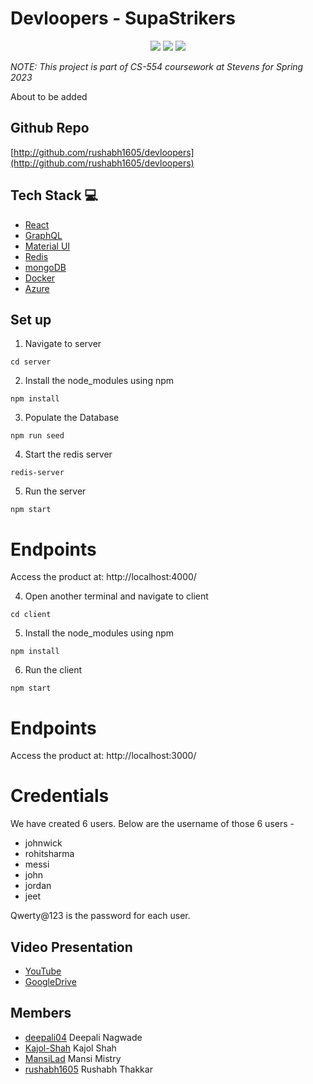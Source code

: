# Devloopers - SupaStrikers

<p align="center">
<img src="https://img.shields.io/badge/-React-eee?style=flat-square&logo=react" />
<img src="https://img.shields.io/badge/-GraphQL-eee?style=flat-square&logo=graphql" />
<img src="https://img.shields.io/badge/-MongoDB-eee?style=flat-square&logo=mongodb" />
</p>

_NOTE: This project is part of CS-554 coursework at Stevens for Spring 2023_

About to be added

## Github Repo

[http://github.com/rushabh1605/devloopers](http://github.com/rushabh1605/devloopers)

## Tech Stack 💻
* [React](https://reactjs.org/)
* [GraphQL](https://graphql.org)
* [Material UI](https://mui.com/)
* [Redis](https://redis.com)
* [mongoDB](https://www.mongodb.com)
* [Docker](http://docker.com)
* [Azure](https://azure.microsoft.com/en-us)

## Set up

1. Navigate to server

```
cd server
```

2. Install the node_modules using npm

```
npm install
```
3. Populate the Database

```
npm run seed
```
4. Start the redis server

```
redis-server
```

5. Run the server

```
npm start
```

# Endpoints

Access the product at:
http://localhost:4000/

4. Open another terminal and navigate to client

```
cd client
```

5. Install the node_modules using npm

```
npm install
```

6. Run the client

```
npm start
```
# Endpoints

Access the product at:
http://localhost:3000/

# Credentials

We have created 6 users. Below are the username of those 6 users -

- johnwick
- rohitsharma
- messi
- john
- jordan
- jeet

Qwerty@123 is the password for each user.

## Video Presentation

- [YouTube](www.youtube.com)
- [GoogleDrive](drive.google.com)

## Members

- [deepali04](https://github.com/deepali04) Deepali Nagwade
- [Kajol-Shah](https://github.com/Kajol-Shah) Kajol Shah
- [MansiLad](https://github.com/MansiLad) Mansi Mistry
- [rushabh1605](https://github.com/rushabh1605) Rushabh Thakkar
